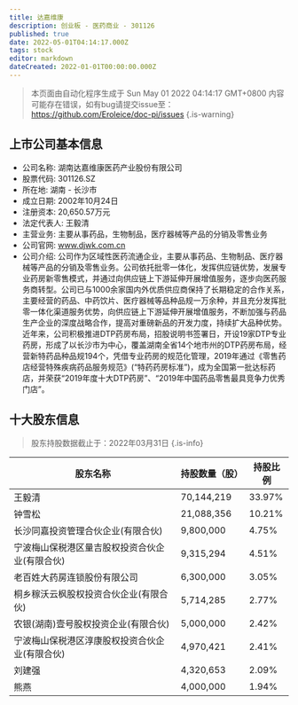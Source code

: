 ```yaml
---
title: 达嘉维康
description: 创业板 - 医药商业 - 301126
published: true
date: 2022-05-01T04:14:17.000Z
tags: stock
editor: markdown
dateCreated: 2022-01-01T00:00:00.000Z
---
```


> 本页面由自动化程序生成于 Sun May 01 2022 04:14:17 GMT+0800
> 内容可能存在错误，如有bug请提交issue至：https://github.com/Eroleice/doc-pi/issues
{.is-warning}

## 上市公司基本信息
- 公司名称: 湖南达嘉维康医药产业股份有限公司
- 股票代码: 301126.SZ
- 所在地: 湖南 - 长沙市
- 成立日期: 2002年10月24日
- 注册资本: 20,650.57万元
- 法定代表人: 王毅清
- 主营业务: 主要从事药品，生物制品，医疗器械等产品的分销及零售业务
- 公司官网: www.djwk.com.cn
- 公司介绍: 公司作为区域性医药流通企业，主要从事药品、生物制品、医疗器械等产品的分销及零售业务。公司依托批零一体化，发挥供应链优势，发展专业药房新零售模式，并通过向供应链上下游延伸开展增值服务，逐步向医药服务商转型。公司已与1000余家国内外优质供应商保持了长期稳定的合作关系，主要经营的药品、中药饮片、医疗器械等品种品规一万余种，并且充分发挥批零一体化渠道服务优势，向供应链上下游延伸开展增值服务，不断加强与药品生产企业的深度战略合作，提高对重磅新品的开发力度，持续扩大品种优势。近年来，公司积极推进DTP药房布局，招股说明书签署日，开设19家DTP专业药房，形成了以长沙市为中心，覆盖湖南全省14个地市州的DTP药房布局，经营新特药品种品规194个，凭借专业药房的规范化管理，2019年通过《零售药店经营特殊疾病药品服务规范》(“特药药房标准”)，成为全国第一批达标药店，并荣获“2019年度十大DTP药房”、“2019年中国药品零售最具竞争力优秀门店”。


## 十大股东信息
> 股东持股数据截止于：2022年03月31日
{.is-info}

| 股东名称 | 持股数量（股） | 持股比例 |
| --- | --- | --- |
| 王毅清 | 70,144,219 | 33.97% |
| 钟雪松 | 21,088,356 | 10.21% |
| 长沙同嘉投资管理合伙企业(有限合伙) | 9,800,000 | 4.75% |
| 宁波梅山保税港区量吉股权投资合伙企业(有限合伙) | 9,315,294 | 4.51% |
| 老百姓大药房连锁股份有限公司 | 6,300,000 | 3.05% |
| 桐乡稼沃云枫股权投资合伙企业(有限合伙) | 5,714,285 | 2.77% |
| 农银(湖南)壹号股权投资企业(有限合伙) | 5,000,000 | 2.42% |
| 宁波梅山保税港区淳康股权投资合伙企业(有限合伙) | 4,970,421 | 2.41% |
| 刘建强 | 4,320,653 | 2.09% |
| 熊燕 | 4,000,000 | 1.94% |




